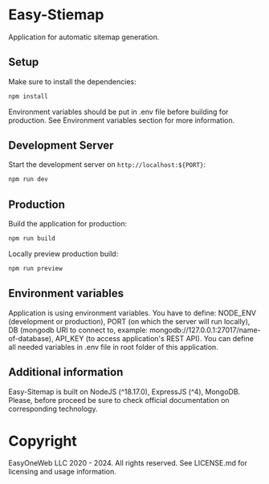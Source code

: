# Easy-Stiemap
Application for automatic sitemap generation.

## Setup

Make sure to install the dependencies:

```bash
npm install
```

Environment variables should be put in .env file before building for production. See Environment variables section for more information.

## Development Server

Start the development server on `http://localhost:${PORT}`:

```bash
npm run dev
```

## Production

Build the application for production:

```bash
npm run build
```

Locally preview production build:

```bash
npm run preview
```

## Environment variables

Application is using environment variables. You have to define: NODE_ENV (development or production), PORT (on which the server will run locally), DB (mongodb URI to connect to, example: mongodb://127.0.0.1:27017/name-of-database), API_KEY (to access application's REST API). You can define all needed variables in .env file in root folder of this application.

## Additional information

Easy-Sitemap is built on NodeJS (^18.17.0), ExpressJS (^4), MongoDB. Please, before proceed be sure to check official documentation on corresponding technology.

# Copyright

EasyOneWeb LLC 2020 - 2024. All rights reserved. See LICENSE.md for licensing and usage information.
